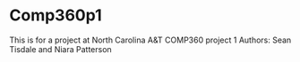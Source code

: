 # Comp360p1
This is for a project at North Carolina A&T COMP360 project 1
Authors: Sean Tisdale and Niara Patterson
